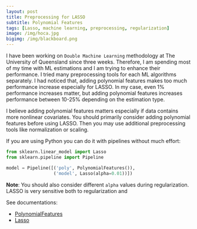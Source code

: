 ```yaml
---
layout: post
title: Preprocessing for LASSO
subtitle: Polynomial Features
tags: [Lasso, machine learning, preprocessing, regularization]
image: /img/hoca.jpg
bigimg: /img/blackboard.png
---
```


I have been working on `Double Machine Learning` methodology at The University of Queensland since three weeks. Therefore, I am spending most of my time with ML estimations and I am trying to enhance their performance. I tried many preprocessing tools for each ML algorithms separately. I had noticed that, adding polynomial features makes too much performance increase especially for LASSO. In my case, even 1% performance increases matter, but adding polynomial features increases performance between 10-25% depending on the estimation type. 

I believe adding polynomial features matters especially if data contains more nonlinear covariates. You should primarily consider adding polynomial features before using LASSO. Then you may use additional preprocessing tools like normalization or scaling. 

If you are using Python you can do it with pipelines without much effort:

```python
from sklearn.linear_model import Lasso
from sklearn.pipeline import Pipeline

model = Pipeline([('poly', PolynomialFeatures()), 
                  ('model', Lasso(alpha=0.01))])
```

**Note**: You should also consider different `alpha` values during regularization. LASSO is very sensitive both to regularization and 

See documentations:

- [PolynomialFeatures](http://scikit-learn.org/stable/modules/generated/sklearn.preprocessing.PolynomialFeatures.html)
- [Lasso](http://scikit-learn.org/stable/modules/generated/sklearn.linear_model.Lasso.html)